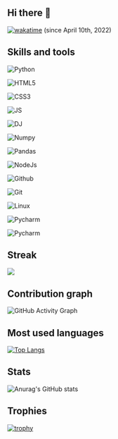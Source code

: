 ## Hi there 👋

<!--
**YacineSteeve/YacineSteeve** is a ✨ _special_ ✨ repository because its `README.md` (this file) appears on your GitHub profile.

Here are some ideas to get you started:

- 🔭 I’m currently working on ...
- 🌱 I’m currently learning ...
- 👯 I’m looking to collaborate on ...
- 🤔 I’m looking for help with ...
- 💬 Ask me about ...
- 📫 How to reach me: ...
- 😄 Pronouns: ...
- ⚡ Fun fact: ...
-->

[![wakatime](https://wakatime.com/badge/user/c9625662-7df7-4bc4-b9f0-a23294301053.svg)](https://wakatime.com/@c9625662-7df7-4bc4-b9f0-a23294301053) (since April 10th, 2022)

## Skills and tools

![Python](https://img.shields.io/badge/-Python-blue?logo=Python&style=for-the-badge&logoColor=yellow)

![HTML5](https://img.shields.io/badge/-HTML5-black?logo=Html5&style=for-the-badge&logoColor=orange)

![CSS3](https://img.shields.io/badge/-CSS3-black?logo=Css3&style=for-the-badge&logoColor=blue)

![JS](https://img.shields.io/badge/-Javascript-black?logo=Javascript&style=for-the-badge&logoColor=yellow)

![DJ](https://img.shields.io/badge/-Django-black?logo=Django&style=for-the-badge&logoColor=darkgreen)

![Numpy](https://img.shields.io/badge/-Numpy-black?logo=Numpy&style=for-the-badge&logoColor=blue)

![Pandas](https://img.shields.io/badge/-Pandas-black?logo=Pandas&style=for-the-badge&logoColor=purple)

![NodeJs](https://img.shields.io/badge/-Node.JS-black?logo=node.js&style=for-the-badge&logoColor=green)

![Github](https://img.shields.io/badge/-Github-black?logo=Github&style=for-the-badge&logoColor=white)

![Git](https://img.shields.io/badge/-Git-black?logo=Git&style=for-the-badge&logoColor=red)

![Linux](https://img.shields.io/badge/-Linux-orange?logo=Linux&style=for-the-badge&logoColor=black)

![Pycharm](https://img.shields.io/badge/-Pycharm-white?logo=Pycharm&style=for-the-badge&logoColor=darkgreen)

![Pycharm](https://img.shields.io/badge/-VSCode-black?logo=Visual-Studio-Code&style=for-the-badge&logoColor=blue)

## Streak
<a href="https://github-readme-streak-stats.herokuapp.com/?user=YacineSteeve">
  <img align="center" src="https://github-readme-streak-stats.herokuapp.com/?user=YacineSteeve" />
</a>

## Contribution graph
![GitHub Activity Graph](https://activity-graph.herokuapp.com/graph?username=YacineSteeve)

## Most used languages
[![Top Langs](https://github-readme-stats.vercel.app/api/top-langs/?username=YacineSteeve&langs_count=5&layout=compact)](https://github.com/anuraghazra/github-readme-stats)

## Stats
![Anurag's GitHub stats](https://github-readme-stats.vercel.app/api?username=YacineSteeve&show_icons=true&theme=aura&hide_border=false)

## Trophies
[![trophy](https://github-profile-trophy.vercel.app/?username=YacineSteeve&column=7)](https://github.com/ryo-ma/github-profile-trophy)
